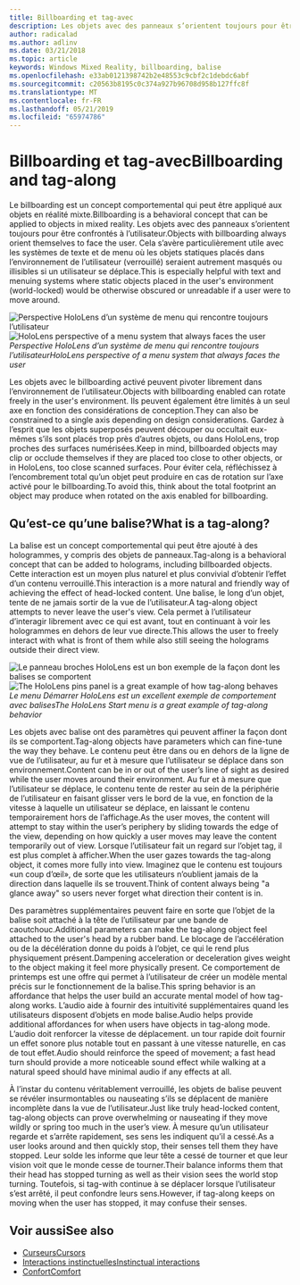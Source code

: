 ```yaml
---
title: Billboarding et tag-avec
description: Les objets avec des panneaux s’orientent toujours pour être confrontés à l’utilisateur.
author: radicalad
ms.author: adlinv
ms.date: 03/21/2018
ms.topic: article
keywords: Windows Mixed Reality, billboarding, balise
ms.openlocfilehash: e33ab0121398742b2e48553c9cbf2c1debdc6abf
ms.sourcegitcommit: c20563b8195c0c374a927b96708d958b127ffc8f
ms.translationtype: MT
ms.contentlocale: fr-FR
ms.lasthandoff: 05/21/2019
ms.locfileid: "65974786"
---
```

# <a name="billboarding-and-tag-along"></a><span data-ttu-id="eb58f-104">Billboarding et tag-avec</span><span class="sxs-lookup"><span data-stu-id="eb58f-104">Billboarding and tag-along</span></span>

<span data-ttu-id="eb58f-105">Le billboarding est un concept comportemental qui peut être appliqué aux objets en réalité mixte.</span><span class="sxs-lookup"><span data-stu-id="eb58f-105">Billboarding is a behavioral concept that can be applied to objects in mixed reality.</span></span> <span data-ttu-id="eb58f-106">Les objets avec des panneaux s’orientent toujours pour être confrontés à l’utilisateur.</span><span class="sxs-lookup"><span data-stu-id="eb58f-106">Objects with billboarding always orient themselves to face the user.</span></span> <span data-ttu-id="eb58f-107">Cela s’avère particulièrement utile avec les systèmes de texte et de menu où les objets statiques placés dans l’environnement de l’utilisateur (verrouillé) seraient autrement masqués ou illisibles si un utilisateur se déplace.</span><span class="sxs-lookup"><span data-stu-id="eb58f-107">This is especially helpful with text and menuing systems where static objects placed in the user's environment (world-locked) would be otherwise obscured or unreadable if a user were to move around.</span></span>

<span data-ttu-id="eb58f-108">![Perspective HoloLens d’un système de menu qui rencontre toujours l’utilisateur](images/billboarding-fragments.gif)</span><span class="sxs-lookup"><span data-stu-id="eb58f-108">![HoloLens perspective of a menu system that always faces the user](images/billboarding-fragments.gif)</span></span><br>
<span data-ttu-id="eb58f-109">*Perspective HoloLens d’un système de menu qui rencontre toujours l’utilisateur*</span><span class="sxs-lookup"><span data-stu-id="eb58f-109">*HoloLens perspective of a menu system that always faces the user*</span></span>

<span data-ttu-id="eb58f-110">Les objets avec le billboarding activé peuvent pivoter librement dans l’environnement de l’utilisateur.</span><span class="sxs-lookup"><span data-stu-id="eb58f-110">Objects with billboarding enabled can rotate freely in the user's environment.</span></span> <span data-ttu-id="eb58f-111">Ils peuvent également être limités à un seul axe en fonction des considérations de conception.</span><span class="sxs-lookup"><span data-stu-id="eb58f-111">They can also be constrained to a single axis depending on design considerations.</span></span> <span data-ttu-id="eb58f-112">Gardez à l’esprit que les objets superposés peuvent découper ou occultait eux-mêmes s’ils sont placés trop près d’autres objets, ou dans HoloLens, trop proches des surfaces numérisées.</span><span class="sxs-lookup"><span data-stu-id="eb58f-112">Keep in mind, billboarded objects may clip or occlude themselves if they are placed too close to other objects, or in HoloLens, too close scanned surfaces.</span></span> <span data-ttu-id="eb58f-113">Pour éviter cela, réfléchissez à l’encombrement total qu’un objet peut produire en cas de rotation sur l’axe activé pour le billboarding.</span><span class="sxs-lookup"><span data-stu-id="eb58f-113">To avoid this, think about the total footprint an object may produce when rotated on the axis enabled for billboarding.</span></span>

## <a name="what-is-a-tag-along"></a><span data-ttu-id="eb58f-114">Qu’est-ce qu’une balise?</span><span class="sxs-lookup"><span data-stu-id="eb58f-114">What is a tag-along?</span></span>

<span data-ttu-id="eb58f-115">La balise est un concept comportemental qui peut être ajouté à des hologrammes, y compris des objets de panneaux.</span><span class="sxs-lookup"><span data-stu-id="eb58f-115">Tag-along is a behavioral concept that can be added to holograms, including billboarded objects.</span></span> <span data-ttu-id="eb58f-116">Cette interaction est un moyen plus naturel et plus convivial d’obtenir l’effet d’un contenu verrouillé.</span><span class="sxs-lookup"><span data-stu-id="eb58f-116">This interaction is a more natural and friendly way of achieving the effect of head-locked content.</span></span> <span data-ttu-id="eb58f-117">Une balise, le long d’un objet, tente de ne jamais sortir de la vue de l’utilisateur.</span><span class="sxs-lookup"><span data-stu-id="eb58f-117">A tag-along object attempts to never leave the user's view.</span></span> <span data-ttu-id="eb58f-118">Cela permet à l’utilisateur d’interagir librement avec ce qui est avant, tout en continuant à voir les hologrammes en dehors de leur vue directe.</span><span class="sxs-lookup"><span data-stu-id="eb58f-118">This allows the user to freely interact with what is front of them while also still seeing the holograms outside their direct view.</span></span>

<span data-ttu-id="eb58f-119">![Le panneau broches HoloLens est un bon exemple de la façon dont les balises se comportent](images/tagalong-1000px.jpg)</span><span class="sxs-lookup"><span data-stu-id="eb58f-119">![The HoloLens pins panel is a great example of how tag-along behaves](images/tagalong-1000px.jpg)</span></span><br>
<span data-ttu-id="eb58f-120">*Le menu Démarrer HoloLens est un excellent exemple de comportement avec balises*</span><span class="sxs-lookup"><span data-stu-id="eb58f-120">*The HoloLens Start menu is a great example of tag-along behavior*</span></span>

<span data-ttu-id="eb58f-121">Les objets avec balise ont des paramètres qui peuvent affiner la façon dont ils se comportent.</span><span class="sxs-lookup"><span data-stu-id="eb58f-121">Tag-along objects have parameters which can fine-tune the way they behave.</span></span> <span data-ttu-id="eb58f-122">Le contenu peut être dans ou en dehors de la ligne de vue de l’utilisateur, au fur et à mesure que l’utilisateur se déplace dans son environnement.</span><span class="sxs-lookup"><span data-stu-id="eb58f-122">Content can be in or out of the user’s line of sight as desired while the user moves around their environment.</span></span> <span data-ttu-id="eb58f-123">Au fur et à mesure que l’utilisateur se déplace, le contenu tente de rester au sein de la périphérie de l’utilisateur en faisant glisser vers le bord de la vue, en fonction de la vitesse à laquelle un utilisateur se déplace, en laissant le contenu temporairement hors de l’affichage.</span><span class="sxs-lookup"><span data-stu-id="eb58f-123">As the user moves, the content will attempt to stay within the user’s periphery by sliding towards the edge of the view, depending on how quickly a user moves may leave the content temporarily out of view.</span></span> <span data-ttu-id="eb58f-124">Lorsque l’utilisateur fait un regard sur l’objet tag, il est plus complet à afficher.</span><span class="sxs-lookup"><span data-stu-id="eb58f-124">When the user gazes towards the tag-along object, it comes more fully into view.</span></span> <span data-ttu-id="eb58f-125">Imaginez que le contenu est toujours «un coup d’œil», de sorte que les utilisateurs n’oublient jamais de la direction dans laquelle ils se trouvent.</span><span class="sxs-lookup"><span data-stu-id="eb58f-125">Think of content always being "a glance away" so users never forget what direction their content is in.</span></span>

<span data-ttu-id="eb58f-126">Des paramètres supplémentaires peuvent faire en sorte que l’objet de la balise soit attaché à la tête de l’utilisateur par une bande de caoutchouc.</span><span class="sxs-lookup"><span data-stu-id="eb58f-126">Additional parameters can make the tag-along object feel attached to the user's head by a rubber band.</span></span> <span data-ttu-id="eb58f-127">Le blocage de l’accélération ou de la décélération donne du poids à l’objet, ce qui le rend plus physiquement présent.</span><span class="sxs-lookup"><span data-stu-id="eb58f-127">Dampening acceleration or deceleration gives weight to the object making it feel more physically present.</span></span> <span data-ttu-id="eb58f-128">Ce comportement de printemps est une offre qui permet à l’utilisateur de créer un modèle mental précis sur le fonctionnement de la balise.</span><span class="sxs-lookup"><span data-stu-id="eb58f-128">This spring behavior is an affordance that helps the user build an accurate mental model of how tag-along works.</span></span> <span data-ttu-id="eb58f-129">L’audio aide à fournir des intuitivité supplémentaires quand les utilisateurs disposent d’objets en mode balise.</span><span class="sxs-lookup"><span data-stu-id="eb58f-129">Audio helps provide additional affordances for when users have objects in tag-along mode.</span></span> <span data-ttu-id="eb58f-130">L’audio doit renforcer la vitesse de déplacement. un tour rapide doit fournir un effet sonore plus notable tout en passant à une vitesse naturelle, en cas de tout effet.</span><span class="sxs-lookup"><span data-stu-id="eb58f-130">Audio should reinforce the speed of movement; a fast head turn should provide a more noticeable sound effect while walking at a natural speed should have minimal audio if any effects at all.</span></span>

<span data-ttu-id="eb58f-131">À l’instar du contenu véritablement verrouillé, les objets de balise peuvent se révéler insurmontables ou nauseating s’ils se déplacent de manière incomplète dans la vue de l’utilisateur.</span><span class="sxs-lookup"><span data-stu-id="eb58f-131">Just like truly head-locked content, tag-along objects can prove overwhelming or nauseating if they move wildly or spring too much in the user’s view.</span></span> <span data-ttu-id="eb58f-132">À mesure qu’un utilisateur regarde et s’arrête rapidement, ses sens les indiquent qu’il a cessé.</span><span class="sxs-lookup"><span data-stu-id="eb58f-132">As a user looks around and then quickly stop, their senses tell them they have stopped.</span></span> <span data-ttu-id="eb58f-133">Leur solde les informe que leur tête a cessé de tourner et que leur vision voit que le monde cesse de tourner.</span><span class="sxs-lookup"><span data-stu-id="eb58f-133">Their balance informs them that their head has stopped turning as well as their vision sees the world stop turning.</span></span> <span data-ttu-id="eb58f-134">Toutefois, si tag-with continue à se déplacer lorsque l’utilisateur s’est arrêté, il peut confondre leurs sens.</span><span class="sxs-lookup"><span data-stu-id="eb58f-134">However, if tag-along keeps on moving when the user has stopped, it may confuse their senses.</span></span>

## <a name="see-also"></a><span data-ttu-id="eb58f-135">Voir aussi</span><span class="sxs-lookup"><span data-stu-id="eb58f-135">See also</span></span>
* [<span data-ttu-id="eb58f-136">Curseurs</span><span class="sxs-lookup"><span data-stu-id="eb58f-136">Cursors</span></span>](cursors.md)
* [<span data-ttu-id="eb58f-137">Interactions instinctuelles</span><span class="sxs-lookup"><span data-stu-id="eb58f-137">Instinctual interactions</span></span>](interaction-fundamentals.md)
* [<span data-ttu-id="eb58f-138">Confort</span><span class="sxs-lookup"><span data-stu-id="eb58f-138">Comfort</span></span>](comfort.md)
